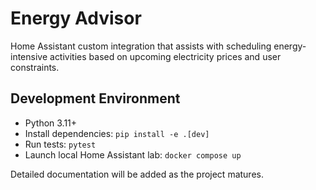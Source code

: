 # Energy Advisor

Home Assistant custom integration that assists with scheduling energy-intensive activities based on upcoming electricity prices and user constraints.

## Development Environment

- Python 3.11+
- Install dependencies: `pip install -e .[dev]`
- Run tests: `pytest`
- Launch local Home Assistant lab: `docker compose up`

Detailed documentation will be added as the project matures.
